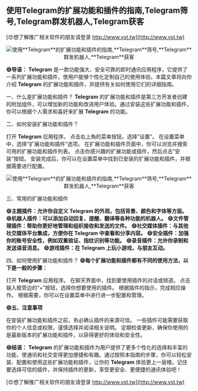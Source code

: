 ## **使用**Telegram**的扩展功能和插件的指南,**Telegram**筛号,**Telegram**群发机器人,**Telegram**获客**

[😍想了解推广相关软件的朋友请登录 http://www.vst.tw](http://www.vst.tw)

 <center><img src="https://vst.tw/MP4/tuiguang/png/8.png" alt="使用**Telegram**的扩展功能和插件的指南,**Telegram**筛号,**Telegram**群发机器人,**Telegram**获客"></center>

**😄导语：**
**Telegram** 是一款功能强大、安全可靠的即时通讯应用程序，它提供了一系列扩展功能和插件，使用户能够个性化定制自己的使用体验。本篇文章将向你介绍 **Telegram** 的扩展功能和插件，并提供有关如何使用它们的详细指南。

一、什么是扩展功能和插件？
**Telegram** 的扩展功能和插件是第三方开发者创建的附加组件，可以增加新的功能和改进用户体验。通过安装这些扩展功能和插件，你可以根据个人需求和喜好来扩展 **Telegram** 的功能。

二、如何安装扩展功能和插件？

打开 **Telegram** 应用程序。
点击右上角的菜单按钮，选择“设置”。
在设置菜单中，选择“扩展功能和插件”选项。
在扩展功能和插件页面中，你可以浏览并搜索可用的扩展功能和插件列表。
点击你感兴趣的扩展功能或插件，然后点击“安装”按钮。
安装完成后，你可以在设置菜单中找到已安装的扩展功能和插件，并根据需要进行配置。

 <center><img src="https://vst.tw/MP4/tuiguang/png/6.png" alt="使用**Telegram**的扩展功能和插件的指南,**Telegram**筛号,**Telegram**群发机器人,**Telegram**获客"></center>

三、常用的扩展功能和插件

**😄主题插件：允许你自定义 **Telegram** 的外观，包括背景、颜色和字体等方面。**
**😄机器人插件：可以添加自动回复、提醒、翻译等各种功能的机器人。**
**😄文件管理插件：帮助你更好地管理和组织接收和发送的文件。**
**😄社交媒体插件：与其他社交媒体平台集成，方便你在 **Telegram** 中查看和分享内容。**
**😄安全插件：加强你的账号安全性，例如双重验证、指纹识别等功能。**
**😄录音插件：允许你录制和发送语音消息。**
**😄游戏插件：在 **Telegram** 上玩小游戏，与朋友互动。**

四、如何使用扩展功能和插件？
**😄每个扩展功能和插件都有不同的使用方法，以下是一般的步骤：**

打开 **Telegram** 应用程序。
在聊天界面中，找到要使用插件的对话或频道。
点击输入框旁边的“+”按钮，选择你想要使用的插件。
根据插件的指示，完成相应操作。
根据需要，你可以在设置菜单中进行进一步配置和管理。

**😄五、注意事项**

在安装扩展功能和插件之前，务必确认插件的来源可信。
一些插件可能需要获取你的个人信息或权限，谨慎选择并阅读相关说明。
定期检查更新，确保你使用的是最新版本的扩展功能和插件，以获得更好的体验和安全性。

**😄结语：**
**Telegram** 的扩展功能和插件为用户提供了更多个性化的选择和丰富的功能，使通讯和社交变得更加便捷和有趣。通过按照本指南的步骤，你可以轻松安装、配置和使用这些扩展功能和插件，让你的 **Telegram** 体验更上一层楼。记住要选择可信的插件，并保持插件的更新，享受更安全、更便捷的通讯体验吧！

[😍想了解推广相关软件的朋友请登录 http://www.vst.tw](http://www.vst.tw)



